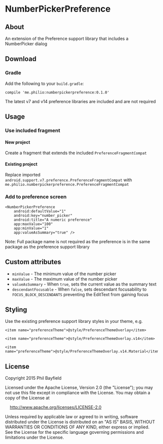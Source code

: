 # NumberPickerPreference

## About

An extension of the Preference support library that includes a NumberPicker dialog

## Download

### Gradle

Add the following to your `build.gradle`:

    compile 'me.philio:numberpickerpreference:0.1.0'
    
The latest v7 and v14 preference libraries are included and are not required
    
## Usage

### Use included fragment

#### New project

Create a fragment that extends the included `PreferenceFragmentCompat`

#### Existing project

Replace imported `android.support.v7.preference.PreferenceFragmentCompat` with `me.philio.numberpickerpreference.PreferenceFragmentCompat`

### Add to preference screen

    <NumberPickerPreference
        android:defaultValue="1"
        android:key="number_picker"
        android:title="A numeric preference"
        app:maxValue="100"
        app:minValue="1"
        app:valueAsSummary="true" />
        
Note: Full package name is not required as the preference is in the same package as the preference support library

## Custom attributes

* `minValue` - The minimum value of the number picker
* `maxValue` - The maximum value of the number picker
* `valueAsSummary` - When `true`, sets the current value as the summary text
* `descendantFocusable` - When `false`, sets descendant focusability to `FOCUS_BLOCK_DESCENDANTS` preventing the EditText from gaining focus

## Styling

Use the existing preference support library styles in your theme, e.g.

    <item name="preferenceTheme">@style/PreferenceThemeOverlay</item>
    
    <item name="preferenceTheme">@style/PreferenceThemeOverlay.v14</item>
    
    <item name="preferenceTheme">@style/PreferenceThemeOverlay.v14.Material</item>

## License

Copyright 2015 Phil Bayfield

Licensed under the Apache License, Version 2.0 (the "License");
you may not use this file except in compliance with the License.
You may obtain a copy of the License at

&nbsp;&nbsp;&nbsp;&nbsp;http://www.apache.org/licenses/LICENSE-2.0

Unless required by applicable law or agreed to in writing, software
distributed under the License is distributed on an "AS IS" BASIS,
WITHOUT WARRANTIES OR CONDITIONS OF ANY KIND, either express or implied.
See the License for the specific language governing permissions and
limitations under the License.